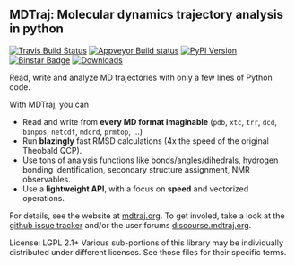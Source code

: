 ## MDTraj: Molecular dynamics trajectory analysis in python

[![Travis Build Status](https://travis-ci.org/simtk/mdtraj.png?branch=master)](https://travis-ci.org/simtk/mdtraj)
[![Appveyor Build status](https://ci.appveyor.com/api/projects/status/01vpwbceulj4jix3)](https://ci.appveyor.com/project/simtk/mdtraj)
[![PyPI Version](https://badge.fury.io/py/mdtraj.png)](https://pypi.python.org/pypi/mdtraj)
[![Binstar Badge](https://binstar.org/omnia/mdtraj/badges/version.svg)](https://binstar.org/omnia/mdtraj)
[![Downloads](https://pypip.in/d/mdtraj/badge.png)](https://pypi.python.org/pypi/mdtraj)

Read, write and analyze MD trajectories with only a few lines of Python code.

With MDTraj, you can

- Read and write from **every MD format imaginable** (`pdb`, `xtc`, `trr`, `dcd`, `binpos`, `netcdf`, `mdcrd`, `prmtop`, ...)
- Run **blazingly** fast RMSD calculations (4x the speed of the original Theobald QCP).
- Use tons of analysis functions like bonds/angles/dihedrals, hydrogen bonding identification, secondary structure assignment, NMR observables.
- Use a **lightweight API**, with a focus on **speed** and vectorized operations.

For details, see the website at [mdtraj.org](http://mdtraj.org). To get involed, take a look at the [github issue tracker](https://github.com/simtk/mdtraj/issues) and/or the user forums [discourse.mdtraj.org](http://discourse.mdtraj.org).

License: LGPL 2.1+ Various sub-portions of this library may be individually distributed under different licenses. See those files for their specific terms.
